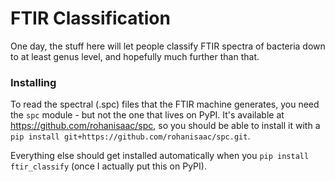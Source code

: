 # FTIR Classification

One day, the stuff here will let people classify FTIR spectra of bacteria down to at least genus level,
and hopefully much further than that.

### Installing

To read the spectral (.spc) files that the FTIR machine generates, you need the `spc` module - but not the one
that lives on PyPI. It's available at https://github.com/rohanisaac/spc, so you should be able 
to install it with a `pip install git+https://github.com/rohanisaac/spc.git`. 

Everything else should get installed automatically when you `pip install ftir_classify` (once I actually 
put this on PyPI).